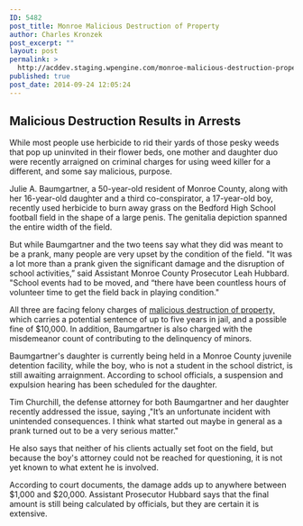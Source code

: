 ```yaml
---
ID: 5482
post_title: Monroe Malicious Destruction of Property
author: Charles Kronzek
post_excerpt: ""
layout: post
permalink: >
  http://acddev.staging.wpengine.com/monroe-malicious-destruction-property.html
published: true
post_date: 2014-09-24 12:05:24
---
```

<h2>Malicious Destruction Results in Arrests</h2>
While most people use herbicide to rid their yards of those pesky weeds that pop up uninvited in their flower beds, one mother and daughter duo were recently arraigned on criminal charges for using weed killer for a different, and some say malicious, purpose.

Julie A. Baumgartner, a 50-year-old resident of Monroe County, along with her 16-year-old daughter and a third co-conspirator, a 17-year-old boy, recently used herbicide to burn away grass on the Bedford High School football field in the shape of a large penis. The genitalia depiction spanned the entire width of the field.<!--more-->

But while Baumgartner and the two teens say what they did was meant to be a prank, many people are very upset by the condition of the field. "It was a lot more than a prank given the significant damage and the disruption of school activities,” said Assistant Monroe County Prosecutor Leah Hubbard. "School events had to be moved, and “there have been countless hours of volunteer time to get the field back in playing condition."

All three are facing felony charges of <a href="http://acddev.staging.wpengine.com/michigan-malicious-destruction-property-lawyers-malicious-destruction-lawyers.html">malicious destruction of property,</a> which carries a potential sentence of up to five years in jail, and a possible fine of $10,000. In addition, Baumgartner is also charged with the misdemeanor count of contributing to the delinquency of minors.

Baumgartner's daughter is currently being held in a Monroe County juvenile detention facility, while the boy, who is not a student in the school district, is still awaiting arraignment. According to school officials, a suspension and expulsion hearing has been scheduled for the daughter.

Tim Churchill, the defense attorney for both Baumgartner and her daughter recently addressed the issue, saying ,"It’s an unfortunate incident with unintended consequences. I think what started out maybe in general as a prank turned out to be a very serious matter."

He also says that neither of his clients actually set foot on the field, but because the boy's attorney could not be reached for questioning, it is not yet known to what extent he is involved.

According to court documents, the damage adds up to anywhere between $1,000 and $20,000. Assistant Prosecutor Hubbard says that the final amount is still being calculated by officials, but they are certain it is extensive.